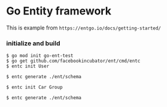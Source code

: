 # Go Entity framework
This is example from `https://entgo.io/docs/getting-started/`
### initialize and build
```
$ go mod init go-ent-test
$ go get github.com/facebookincubator/ent/cmd/entc
$ entc init User

$ entc generate ./ent/schema

$ entc init Car Group

$ entc generate ./ent/schema

```